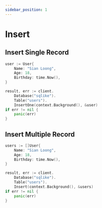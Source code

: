 ```yaml
---
sidebar_position: 1
---
```


# Insert 


## Insert Single Record

```go
user := User{
    Name: "Sian Loong", 
    Age: 18,
    Birthday: time.Now(),
}

result, err := client.
    Database("sqlike").
    Table("users").
    InsertOne(context.Background(), &user)
if err != nil {
    panic(err)
}
```

## Insert Multiple Record

```go
users := []User{
    Name: "Sian Loong", 
    Age: 18,
    Birthday: time.Now(),
}

result, err := client.
    Database("sqlike").
    Table("users").
    Insert(context.Background(), &users)
if err != nil {
    panic(err)
}
```